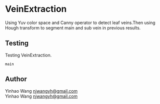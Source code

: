 # VeinExtraction  
Using Yuv color space and Canny operator to detect leaf veins.Then using Hough transform to segment main and sub vein in previous results.  
## Testing  
Testing VeinExtraction.	

    main


## Author  
Yinhao Wang <njwangyh@gmail.com>  
Yinhao Wang <njwangyh@gmail.com>































































